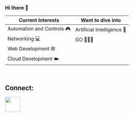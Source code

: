 ### Hi there 👋

| Current Interests | Want to dive into |
|----|----|
| Automation and Controls 🎮 | Artificial Intelligence 🧠 |
| Networking 💻 | GO 🏃🏽‍♂️ |
| Web Development 🕸️ |  |
| Cloud Development ☁️ |  |

<br/>

## Connect:
[<img src="https://pngimg.com/uploads/linkedIn/linkedIn_PNG6.png" width="50"/>](https://www.linkedin.com/in/alecmedina/)

<!--
**alecmedina-code/alecmedina-code** is a ✨ _special_ ✨ repository because its `README.md` (this file) appears on your GitHub profile.

Here are some ideas to get you started:

- 🔭 I’m currently working on ...
- 🌱 I’m currently learning ...
- 👯 I’m looking to collaborate on ...
- 🤔 I’m looking for help with ...
- 💬 Ask me about ...
- 📫 How to reach me: ...
- 😄 Pronouns: ...
- ⚡ Fun fact: ...
-->
